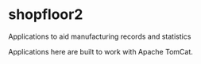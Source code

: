 # shopfloor2
Applications to aid manufacturing records and statistics

Applications here are built to work with Apache TomCat.
